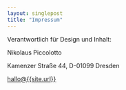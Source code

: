 ```yaml
---
layout: singlepost
title: "Impressum"
---
```


Verantwortlich für Design und Inhalt:

Nikolaus Piccolotto

Kamenzer Straße 44, D-01099 Dresden

[hallo@{{site.url}}](mailto:hallo@{{site.url}})